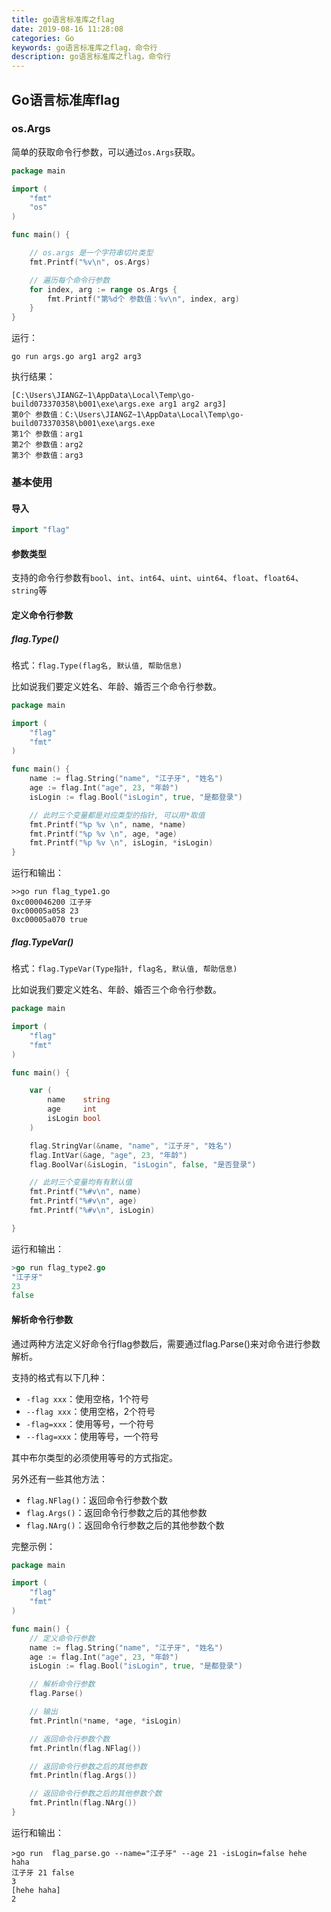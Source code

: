 ```yaml
---
title: go语言标准库之flag
date: 2019-08-16 11:28:08
categories: Go
keywords: go语言标准库之flag，命令行
description: go语言标准库之flag，命令行
---
```


## Go语言标准库flag

### os.Args

简单的获取命令行参数，可以通过`os.Args`获取。

```go
package main

import (
	"fmt"
	"os"
)

func main() {

	// os.args 是一个字符串切片类型
	fmt.Printf("%v\n", os.Args)

	// 遍历每个命令行参数
	for index, arg := range os.Args {
		fmt.Printf("第%d个 参数值：%v\n", index, arg)
	}
}

```

运行：

```linux
go run args.go arg1 arg2 arg3
```

执行结果：

```text
[C:\Users\JIANGZ~1\AppData\Local\Temp\go-build073370358\b001\exe\args.exe arg1 arg2 arg3]
第0个 参数值：C:\Users\JIANGZ~1\AppData\Local\Temp\go-build073370358\b001\exe\args.exe
第1个 参数值：arg1
第2个 参数值：arg2
第3个 参数值：arg3
```

### 基本使用

#### 导入

```go
import "flag"
```

#### 参数类型

支持的命令行参数有`bool`、`int`、`int64`、`uint`、`uint64`、`float`、`float64`、`string`等

#### 定义命令行参数

##### flag.Type()

格式：`flag.Type(flag名, 默认值, 帮助信息)`

比如说我们要定义姓名、年龄、婚否三个命令行参数。

```go
package main

import (
	"flag"
	"fmt"
)

func main() {
	name := flag.String("name", "江子牙", "姓名")
	age := flag.Int("age", 23, "年龄")
	isLogin := flag.Bool("isLogin", true, "是都登录")

	// 此时三个变量都是对应类型的指针, 可以用*取值
	fmt.Printf("%p %v \n", name, *name)
	fmt.Printf("%p %v \n", age, *age)
	fmt.Printf("%p %v \n", isLogin, *isLogin)
}
```

运行和输出：

```linux
>>go run flag_type1.go
0xc000046200 江子牙
0xc00005a058 23
0xc00005a070 true
```

##### flag.TypeVar()

格式：`flag.TypeVar(Type指针, flag名, 默认值, 帮助信息)`

比如说我们要定义姓名、年龄、婚否三个命令行参数。

```go
package main

import (
	"flag"
	"fmt"
)

func main() {

	var (
		name    string
		age     int
		isLogin bool
	)

	flag.StringVar(&name, "name", "江子牙", "姓名")
	flag.IntVar(&age, "age", 23, "年龄")
	flag.BoolVar(&isLogin, "isLogin", false, "是否登录")

	// 此时三个变量均有有默认值
	fmt.Printf("%#v\n", name)
	fmt.Printf("%#v\n", age)
	fmt.Printf("%#v\n", isLogin)

}
```

运行和输出：

```go
>go run flag_type2.go
"江子牙"
23
false
```

#### 解析命令行参数

通过两种方法定义好命令行flag参数后，需要通过flag.Parse()来对命令进行参数解析。  

支持的格式有以下几种：

- `-flag xxx`：使用空格，1个符号
- `--flag xxx`：使用空格，2个符号
- `-flag=xxx`：使用等号，一个符号
- `--flag=xxx`：使用等号，一个符号

其中布尔类型的必须使用等号的方式指定。

另外还有一些其他方法：

- `flag.NFlag()`：返回命令行参数个数
- `flag.Args()`：返回命令行参数之后的其他参数
- `flag.NArg()`：返回命令行参数之后的其他参数个数

完整示例：

```go
package main

import (
	"flag"
	"fmt"
)

func main() {
	// 定义命令行参数
	name := flag.String("name", "江子牙", "姓名")
	age := flag.Int("age", 23, "年龄")
	isLogin := flag.Bool("isLogin", true, "是都登录")

	// 解析命令行参数
	flag.Parse()

	// 输出
	fmt.Println(*name, *age, *isLogin)

	// 返回命令行参数个数
	fmt.Println(flag.NFlag())

	// 返回命令行参数之后的其他参数
	fmt.Println(flag.Args())

	// 返回命令行参数之后的其他参数个数
	fmt.Println(flag.NArg())
}
```

运行和输出：

```text
>go run  flag_parse.go --name="江子牙" --age 21 -isLogin=false hehe haha
江子牙 21 false
3
[hehe haha]
2
```